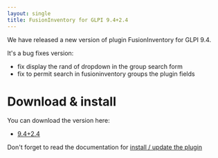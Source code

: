 ```yaml
---
layout: single
title: FusionInventory for GLPI 9.4+2.4
---
```


We have released a new version of plugin FusionInventory for GLPI 9.4.

It's a bug fixes version:

* fix display the rand of dropdown in the group search form
* fix to permit search in fusioninventory groups the plugin fields



# Download & install

You can download the version here: 

* [9.4+2.4](https://github.com/fusioninventory/fusioninventory-for-glpi/releases/tag/glpi9.4%2B2.4)


Don't forget to read the documentation for [install / update the plugin](http://fusioninventory.org/documentation/fi4g/installation.html)

